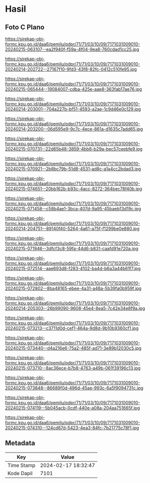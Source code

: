 # Hasil

## Foto C Plano

https://sirekap-obj-formc.kpu.go.id/daa6/pemilu/pdpr/71/71/03/10/09/7171031009010-20240215-063107--ea2f940f-f59a-4f04-9ea8-760cdad1cc25.jpg

https://sirekap-obj-formc.kpu.go.id/daa6/pemilu/pdpr/71/71/03/10/09/7171031009010-20240214-202722--27167f10-9fd3-43f8-82fc-0412c510fe95.jpg

https://sirekap-obj-formc.kpu.go.id/daa6/pemilu/pdpr/71/71/03/10/09/7171031009010-20240215-065444--19084007-cdba-425e-aae8-363fab17ae76.jpg

https://sirekap-obj-formc.kpu.go.id/daa6/pemilu/pdpr/71/71/03/10/09/7171031009010-20240214-203001--704a227b-bf51-4593-a2ae-1c9d46e0c129.jpg

https://sirekap-obj-formc.kpu.go.id/daa6/pemilu/pdpr/71/71/03/10/09/7171031009010-20240214-203200--06d595e9-9c7c-4ece-861a-d1635c7add65.jpg

https://sirekap-obj-formc.kpu.go.id/daa6/pemilu/pdpr/71/71/03/10/09/7171031009010-20240215-070731--22d65b48-3859-4bb6-b29a-bec57ceebfe9.jpg

https://sirekap-obj-formc.kpu.go.id/daa6/pemilu/pdpr/71/71/03/10/09/7171031009010-20240215-070921--2b8bc79b-51d8-4531-ad8c-a1a4cc2bdad3.jpg

https://sirekap-obj-formc.kpu.go.id/daa6/pemilu/pdpr/71/71/03/10/09/7171031009010-20240215-074651--20bb162b-b93c-4acc-8272-364bec78f40b.jpg

https://sirekap-obj-formc.kpu.go.id/daa6/pemilu/pdpr/71/71/03/10/09/7171031009010-20240215-071458--c58b4ae1-3bca-407d-9a95-45baeb13d19c.jpg

https://sirekap-obj-formc.kpu.go.id/daa6/pemilu/pdpr/71/71/03/10/09/7171031009010-20240214-204751--89140f40-5264-4a61-a75f-f1299be0e880.jpg

https://sirekap-obj-formc.kpu.go.id/daa6/pemilu/pdpr/71/71/03/10/09/7171031009010-20240215-071946--3dfcf3c8-59fa-44d6-b831-caafd91e720a.jpg

https://sirekap-obj-formc.kpu.go.id/daa6/pemilu/pdpr/71/71/03/10/09/7171031009010-20240215-072514--aae693d8-f283-4102-ba4d-b6a3a44b61f7.jpg

https://sirekap-obj-formc.kpu.go.id/daa6/pemilu/pdpr/71/71/03/10/09/7171031009010-20240215-072802--8ba48165-ebee-4a31-a48a-5b39fa0b959f.jpg

https://sirekap-obj-formc.kpu.go.id/daa6/pemilu/pdpr/71/71/03/10/09/7171031009010-20240214-205303--26b99090-9608-45e4-8ea5-7c42e34e8f9a.jpg

https://sirekap-obj-formc.kpu.go.id/daa6/pemilu/pdpr/71/71/03/10/09/7171031009010-20240215-073213--c3711d0d-cef1-464a-9d8d-9b10b9360cf1.jpg

https://sirekap-obj-formc.kpu.go.id/daa6/pemilu/pdpr/71/71/03/10/09/7171031009010-20240215-073440--d4a216e6-75a2-485f-ad71-3e89b12030c5.jpg

https://sirekap-obj-formc.kpu.go.id/daa6/pemilu/pdpr/71/71/03/10/09/7171031009010-20240215-073710--8ac36ece-b7b8-4763-a49b-061f39196c13.jpg

https://sirekap-obj-formc.kpu.go.id/daa6/pemilu/pdpr/71/71/03/10/09/7171031009010-20240215-073848--86689f0d-496d-45ae-993c-6a5f9094731c.jpg

https://sirekap-obj-formc.kpu.go.id/daa6/pemilu/pdpr/71/71/03/10/09/7171031009010-20240215-074119--5b045acb-0cdf-440e-a08a-204aa751665f.jpg

https://sirekap-obj-formc.kpu.go.id/daa6/pemilu/pdpr/71/71/03/10/09/7171031009010-20240215-074310--124cd67d-5423-4ea3-84fc-7b21775c78f1.jpg


## Metadata

| Key        | Value               |
| ---------- | ------------------- |
| Time Stamp | 2024-02-17 18:32:47 |
| Kode Dapil | 7101                |



